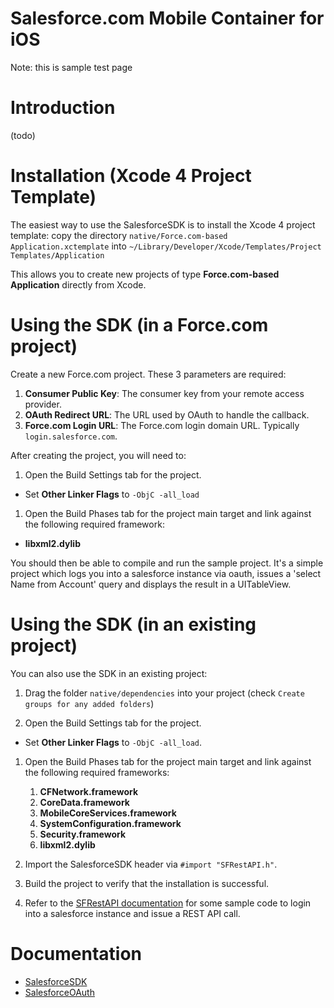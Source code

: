 # Salesforce.com Mobile Container for iOS
Note: this is sample test page

Introduction
==
(todo)


Installation (Xcode 4 Project Template)
==

The easiest way to use the SalesforceSDK is to install the Xcode 4 project template: copy the directory `native/Force.com-based Application.xctemplate`
into `~/Library/Developer/Xcode/Templates/Project Templates/Application`

This allows you to create new projects of type __Force.com-based Application__ directly from Xcode.


Using the SDK (in a Force.com project)
==

Create a new Force.com project. These 3 parameters are required:

1. **Consumer Public Key**: The consumer key from your remote access provider.
1. **OAuth Redirect URL**: The URL used by OAuth to handle the callback.
1. **Force.com Login URL**: The Force.com login domain URL. Typically `login.salesforce.com`.


After creating the project, you will need to:

1. Open the Build Settings tab for the project.

  * Set __Other Linker Flags__ to `-ObjC -all_load`

1. Open the Build Phases tab for the project main target and link against the following required framework:

  * **libxml2.dylib**

You should then be able to compile and run the sample project. It's a simple project which logs you into 
a salesforce instance via oauth, issues a 'select Name from Account' query and displays the result in a UITableView.


Using the SDK (in an existing project)
==

You can also use the SDK in an existing project:

1. Drag the folder `native/dependencies` into your project (check `Create groups for any added folders`)

1. Open the Build Settings tab for the project.

  * Set __Other Linker Flags__ to `-ObjC -all_load`.

1. Open the Build Phases tab for the project main target and link against the following required frameworks:

	1. **CFNetwork.framework**
	1. **CoreData.framework**
	1. **MobileCoreServices.framework**
	1. **SystemConfiguration.framework**
	1. **Security.framework**
	1. **libxml2.dylib**

1. Import the SalesforceSDK header via ``#import "SFRestAPI.h"``.

1. Build the project to verify that the installation is successful.

1. Refer to the [SFRestAPI documentation](http://forcedotcom.github.com/MobileContainer-iOS/Documentation/SalesforceSDK/Classes/SFRestAPI.html) for some sample code to login into a salesforce instance and issue a REST API call.

Documentation
==

* [SalesforceSDK](http://forcedotcom.github.com/MobileContainer-iOS/Documentation/SalesforceSDK/index.html)
* [SalesforceOAuth](http://forcedotcom.github.com/MobileContainer-iOS/Documentation/SalesforceOAuth/index.html)
